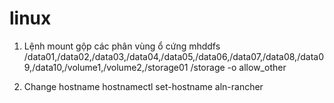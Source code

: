 # linux

1. Lệnh mount gộp các phân vùng ổ cứng
mhddfs /data01,/data02,/data03,/data04,/data05,/data06,/data07,/data08,/data09,/data10,/volume1,/volume2,/storage01 /storage -o allow_other

2. Change hostname
hostnamectl set-hostname aln-rancher
